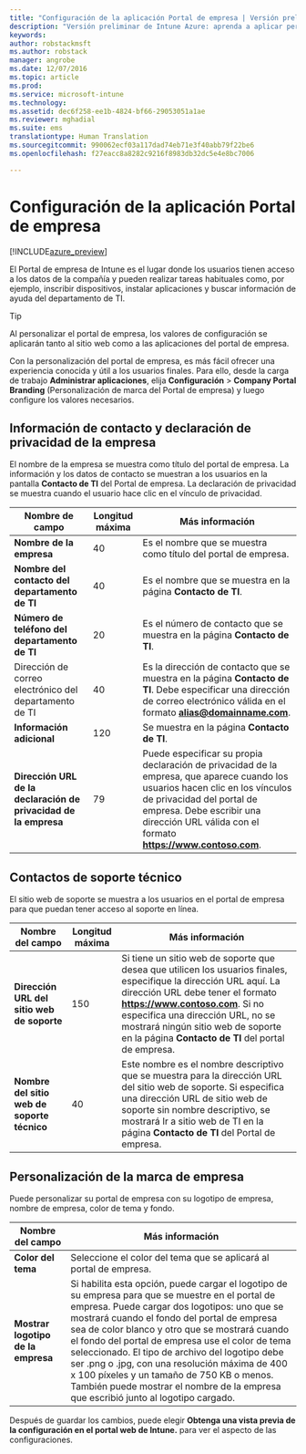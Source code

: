 ```yaml
---
title: "Configuración de la aplicación Portal de empresa | Versión preliminar de Intune Azure | Microsoft Docs"
description: "Versión preliminar de Intune Azure: aprenda a aplicar personalización de marca específica de la compañía a la aplicación Portal de empresa de Intune. "
keywords: 
author: robstackmsft
ms.author: robstack
manager: angrobe
ms.date: 12/07/2016
ms.topic: article
ms.prod: 
ms.service: microsoft-intune
ms.technology: 
ms.assetid: dec6f258-ee1b-4824-bf66-29053051a1ae
ms.reviewer: mghadial
ms.suite: ems
translationtype: Human Translation
ms.sourcegitcommit: 990062ecf03a117dad74eb71e3f40abb79f22be6
ms.openlocfilehash: f27eacc8a8282c9216f8983db32dc5e4e8bc7006

---
```


# <a name="how-to-configure-the-company-portal-app"></a>Configuración de la aplicación Portal de empresa

[!INCLUDE[azure_preview](../includes/azure_preview.md)]

El Portal de empresa de Intune es el lugar donde los usuarios tienen acceso a los datos de la compañía y pueden realizar tareas habituales como, por ejemplo, inscribir dispositivos, instalar aplicaciones y buscar información de ayuda del departamento de TI.

> [!Tip]
> Al personalizar el portal de empresa, los valores de configuración se aplicarán tanto al sitio web como a las aplicaciones del portal de empresa.

Con la personalización del portal de empresa, es más fácil ofrecer una experiencia conocida y útil a los usuarios finales. Para ello, desde la carga de trabajo **Administrar aplicaciones**, elija **Configuración** > **Company Portal Branding** (Personalización de marca del Portal de empresa) y luego configure los valores necesarios.

## <a name="company-contact-information-and-privacy-statement"></a>Información de contacto y declaración de privacidad de la empresa
El nombre de la empresa se muestra como título del portal de empresa. La información y los datos de contacto se muestran a los usuarios en la pantalla **Contacto de TI** del Portal de empresa. La declaración de privacidad se muestra cuando el usuario hace clic en el vínculo de privacidad.


|Nombre de campo|Longitud máxima|Más información|
|-|-|-|
|**Nombre de la empresa**|40|Es el nombre que se muestra como título del portal de empresa.|
|**Nombre del contacto del departamento de TI**|40|Es el nombre que se muestra en la página **Contacto de TI**.|
|**Número de teléfono del departamento de TI**|20|Es el número de contacto que se muestra en la página **Contacto de TI**.|
|Dirección de correo electrónico del departamento de TI|40|Es la dirección de contacto que se muestra en la página **Contacto de TI**. Debe especificar una dirección de correo electrónico válida en el formato **alias@domainname.com**.|
|**Información adicional**|120|Se muestra en la página **Contacto de TI**.|
|**Dirección URL de la declaración de privacidad de la empresa**|79|Puede especificar su propia declaración de privacidad de la empresa, que aparece cuando los usuarios hacen clic en los vínculos de privacidad del portal de empresa. Debe escribir una dirección URL válida con el formato **https://www.contoso.com**.|

## <a name="support-contacts"></a>Contactos de soporte técnico
El sitio web de soporte se muestra a los usuarios en el portal de empresa para que puedan tener acceso al soporte en línea.



|Nombre del campo|Longitud máxima|Más información|
|-|-|-|
|**Dirección URL del sitio web de soporte**|150|Si tiene un sitio web de soporte que desea que utilicen los usuarios finales, especifique la dirección URL aquí. La dirección URL debe tener el formato **https://www.contoso.com**. Si no especifica una dirección URL, no se mostrará ningún sitio web de soporte en la página **Contacto de TI** del portal de empresa.|
|**Nombre del sitio web de soporte técnico**|40|Este nombre es el nombre descriptivo que se muestra para la dirección URL del sitio web de soporte. Si especifica una dirección URL de sitio web de soporte sin nombre descriptivo, se mostrará Ir a sitio web de TI en la página **Contacto de TI** del Portal de empresa.

## <a name="company-branding-customization"></a>Personalización de la marca de empresa
Puede personalizar su portal de empresa con su logotipo de empresa, nombre de empresa, color de tema y fondo.



|Nombre del campo|Más información|
|-|-|
|**Color del tema**|Seleccione el color del tema que se aplicará al portal de empresa.|
|**Mostrar logotipo de la empresa**|Si habilita esta opción, puede cargar el logotipo de su empresa para que se muestre en el portal de empresa. Puede cargar dos logotipos: uno que se mostrará cuando el fondo del portal de empresa sea de color blanco y otro que se mostrará cuando el fondo del portal de empresa use el color de tema seleccionado. El tipo de archivo del logotipo debe ser .png o .jpg, con una resolución máxima de 400 x 100 píxeles y un tamaño de 750 KB o menos.<br>También puede mostrar el nombre de la empresa que escribió junto al logotipo cargado.|

Después de guardar los cambios, puede elegir **Obtenga una vista previa de la configuración en el portal web de Intune.** para ver el aspecto de las configuraciones.



<!--HONumber=Feb17_HO1-->


